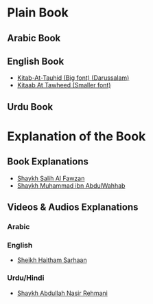 # Plain Book

## Arabic Book

## English Book
- [Kitab-At-Tauhid (Big font) (Darussalam)](Kitab-At-Tauhid.pdf)
- [Kitaab At Tawheed (Smaller font)](Kitaab%20At%20Tawheed.pdf)
## Urdu Book

# Explanation of the Book

## Book Explanations
- [Shaykh Salih Al Fawzan](Kitaab%20At%20Tawheed%20(C.%20Salih%20Al%20Fawzan).pdf)
- [Shaykh Muhammad ibn AbdulWahhab](Kitaab%20At%20Tawheed%20(S.%20Muhammad)/Kitaab%20At%20Tawheed%20(C.%20Muhammad%20ibn%20AbdulWahhab).pdf)

## Videos & Audios Explanations
### Arabic
### English
- [Sheikh Haitham Sarhaan](https://www.youtube.com/playlist?list=PLPucCcCvpW8F7TglTBqGOCzCAFitQy-ys)
### Urdu/Hindi
- [Shaykh Abdullah Nasir Rehmani](https://www.youtube.com/playlist?list=PLNA2F9JZ_49FjeYC-Xsl5suQEy4knwyOA)
